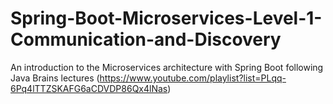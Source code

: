 # Spring-Boot-Microservices-Level-1-Communication-and-Discovery
An introduction to the Microservices architecture with Spring Boot following Java Brains lectures (https://www.youtube.com/playlist?list=PLqq-6Pq4lTTZSKAFG6aCDVDP86Qx4lNas)
